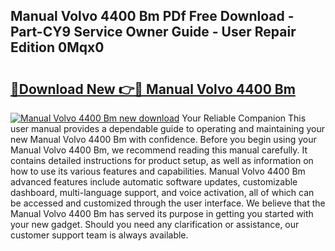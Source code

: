 ## Manual Volvo 4400 Bm PDf Free Download - Part-CY9 Service Owner Guide - User Repair Edition 0Mqx0

# <h2><a href="http://bc77401.oget.top/?id=Manual+Volvo+4400+Bm">🔗Download New 👉🔴 Manual Volvo 4400 Bm</a></h2>

[![Manual Volvo 4400 Bm new download](https://i.imgur.com/5g1atiW.png)](http://bc77401.oget.top/?id=Manual+Volvo+4400+Bm)
Your Reliable Companion This user manual provides a dependable guide to operating and maintaining your new Manual Volvo 4400 Bm with confidence. Before you begin using your Manual Volvo 4400 Bm, we recommend reading this manual carefully. It contains detailed instructions for product setup, as well as information on how to use its various features and capabilities. Manual Volvo 4400 Bm advanced features include automatic software updates, customizable dashboard, multi-language support, and voice activation, all of which can be accessed and customized through the user interface. We believe that the Manual Volvo 4400 Bm has served its purpose in getting you started with your new gadget. Should you need any clarification or assistance, our customer support team is always available.
